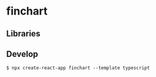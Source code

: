 # finchart

## Libraries

## Develop

```shell
$ npx create-react-app finchart --template typescript
```